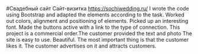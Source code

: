 #Свадебный сайт 
Сайт-визитка https://sochiwedding.ru/ 
I wrote the code using Bootstrap and adapted the elements according to the task. Worked out colors, alignment and positioning of elements. Picked up an interesting font. Made the buttons active with a link to the type of connection. This project is a commercial order.The customer provided the text and photo The site is easy to use. Beautiful. The most important thing is that the customer likes it. The customer advertises on it and attracts customers.
